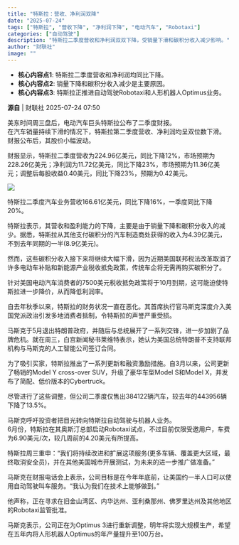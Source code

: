 ```yaml
---
title: "特斯拉：营收、净利润双降"
date: "2025-07-24"
tags: ["特斯拉", "营收下降", "净利润下降", "电动汽车", "Robotaxi"]
categories: ["自动驾驶"]
description: "特斯拉二季度营收和净利润双双下降，受销量下滑和碳积分收入减少影响。"
author: "财联社"
image: ""
---
```


- **核心内容点1**: 特斯拉二季度营收和净利润均同比下降。
- **核心内容点2**: 销量下降和碳积分收入减少是主要原因。
- **核心内容点3**: 特斯拉正推进自动驾驶Robotaxi和人形机器人Optimus业务。

**源自** | 财联社   2025-07-24 07:50  
  
美东时间周三盘后，电动汽车巨头特斯拉公布了二季度财报。  
在汽车销量持续下滑的情况下，特斯拉第二季度营收、净利润均呈双位数下滑。  
财报公布后，其股价小幅波动。  
  
财报显示，特斯拉二季度营收为224.96亿美元，同比下降12%，市场预期为228.26亿美元；净利润为11.72亿美元，同比下降23%，市场预期为11.36亿美元；调整后每股收益0.40美元，同比下降23%，预期为0.42美元。  
  
![](https://ai.programnotes.cn/img/ai/05c5d677008f543eb6be719ac469de91.jpeg)  
  
特斯拉二季度汽车业务营收166.61亿美元，同比下降16%，一季度同比下降20%。  
  
特斯拉表示，其营收和盈利能力的下降，主要是由于销量下降和碳积分收入的减少。据悉，特斯拉从其他支付碳积分的汽车制造商处获得的收入为4.39亿美元，不到去年同期的一半(8.9亿美元)。  
  
然而，这些碳积分收入接下来将继续大幅下滑，因为近期美国联邦税法改革取消了许多电动车补贴和新能源产业税收抵免政策，传统车企将无需再购买碳积分了。  
  
针对美国电动汽车消费者的7500美元税收抵免政策将于10月到期，这可能迫使特斯拉进一步降价，从而降低利润率。  
  
自去年秋季以来，特斯拉的财务状况一直在恶化。其首席执行官马斯克深度介入美国党派政治引发多地消费者抵制，令特斯拉的声誉严重受损。  
  
马斯克于5月退出特朗普政府，并随后与总统展开了一系列交锋，进一步加剧了品牌危机。就在周三，白宫新闻秘书莱维特表示，她认为美国总统特朗普不支持联邦机构与马斯克的人工智能公司签订合同。  
  
为了吸引买家，特斯拉推出了一系列更新和融资激励措施。自3月以来，公司更新了畅销的Model Y cross-over SUV，升级了豪华车型Model S和Model X，并发布了简配、低价版本的Cybertruck。  
  
尽管进行了这些调整，但公司二季度仅售出384122辆汽车，较去年的443956辆下降了13.5%。  
  
马斯克呼吁投资者把目光转向特斯拉自动驾驶与机器人业务。  
6月份，特斯拉在其奥斯汀总部启动Robotaxi试点，不过目前仅限受邀用户，车费为6.90美元/次，较几周前的4.20美元有所提高。  
  
特斯拉周三重申：“我们将持续改进和扩展这项服务(更多车辆、覆盖更大区域，最终取消安全员)，并在其他美国城市开展测试，为未来的进一步推广做准备。”  
  
马斯克在财报电话会上表示，公司目标是在今年年底前，让美国约一半人口可以使用自动驾驶叫车服务。“我认为我们在技术上能够做到。”  
  
他声称，正在寻求在旧金山湾区、内华达州、亚利桑那州、佛罗里达州及其他地区的Robotaxi监管批准。  
  
马斯克表示，公司正在为Optimus 3进行重新调整，明年将实现大规模生产，希望在五年内将人形机器人Optimus的年产量提升至100万台。  